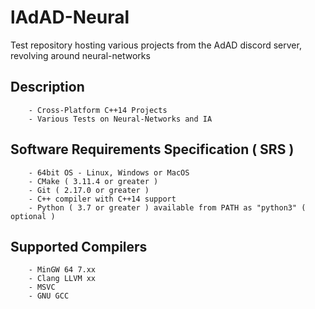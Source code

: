 # lAdAD-Neural
Test repository hosting various projects from the AdAD discord server, revolving around neural-networks

## Description
        - Cross-Platform C++14 Projects
        - Various Tests on Neural-Networks and IA
        
## Software Requirements Specification ( SRS )
        - 64bit OS - Linux, Windows or MacOS
        - CMake ( 3.11.4 or greater )
        - Git ( 2.17.0 or greater )
        - C++ compiler with C++14 support
        - Python ( 3.7 or greater ) available from PATH as "python3" ( optional )

## Supported Compilers
        - MinGW 64 7.xx
        - Clang LLVM xx
        - MSVC
        - GNU GCC
